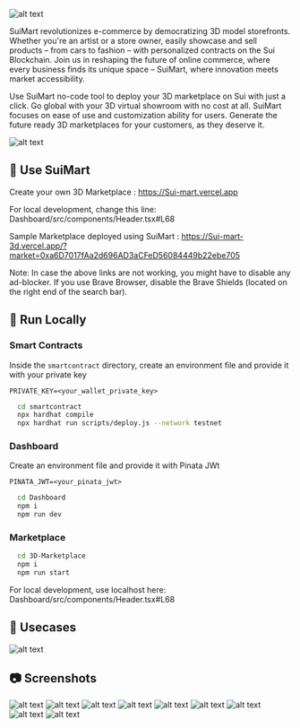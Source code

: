 ![alt text](images/banner.png)

SuiMart revolutionizes e-commerce by democratizing 3D model storefronts. Whether you're an artist or a store owner, easily showcase and sell products – from cars to fashion – with personalized contracts on the Sui Blockchain. Join us in reshaping the future of online commerce, where every business finds its unique space – SuiMart, where innovation meets market accessibility.

Use SuiMart no-code tool to deploy your 3D marketplace on Sui with just a click. Go global with your 3D virtual showroom with no cost at all. SuiMart focuses on ease of use and customization ability for users. Generate the future ready 3D marketplaces for your customers, as they deserve it.

 ![alt text](images/cs.png)

## 🏪 Use SuiMart  

Create your own 3D Marketplace : https://Sui-mart.vercel.app

For local development, change this line: Dashboard/src/components/Header.tsx#L68

Sample Marketplace deployed using SuiMart : https://Sui-mart-3d.vercel.app/?market=0xa6D7017fAa2d696AD3aCFeD56084449b22ebe705

Note: In case the above links are not working, you might have to disable any ad-blocker. If you use Brave Browser, disable the Brave Shields (located on the right end of the search bar).


## 🚀 Run Locally

### Smart Contracts
Inside the `smartcontract` directory, create an environment file and provide it with your private key

```
PRIVATE_KEY=<your_wallet_private_key>
```

```bash
  cd smartcontract
  npx hardhat compile
  npx hardhat run scripts/deploy.js --network testnet
```

### Dashboard

Create an environment file and provide it with Pinata JWt

```
PINATA_JWT=<your_pinata_jwt>
```

```bash
  cd Dashboard
  npm i
  npm run dev
```

### Marketplace

```bash
  cd 3D-Marketplace
  npm i
  npm run start
```

For local development, use localhost here: Dashboard/src/components/Header.tsx#L68

## 👾 Usecases

![alt text](images/ta.png)

## 📷 Screenshots

![alt text](images/ss1.png) ![alt text](images/ss2.png) ![alt text](images/ss3.png) ![alt text](images/ss4.png) ![alt text](images/ss5.png) ![alt text](images/ss6.png) ![alt text](images/ss7.png) ![alt text](images/ss8.png) ![alt text](images/ss9.png)
